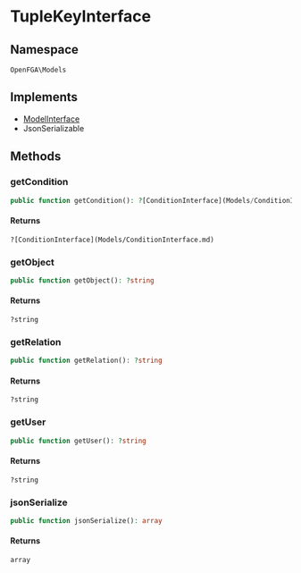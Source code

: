 # TupleKeyInterface


## Namespace
`OpenFGA\Models`

## Implements
* [ModelInterface](Models/ModelInterface.md)
* JsonSerializable



## Methods
### getCondition


```php
public function getCondition(): ?[ConditionInterface](Models/ConditionInterface.md)
```



#### Returns
`?[ConditionInterface](Models/ConditionInterface.md)`

### getObject


```php
public function getObject(): ?string
```



#### Returns
`?string`

### getRelation


```php
public function getRelation(): ?string
```



#### Returns
`?string`

### getUser


```php
public function getUser(): ?string
```



#### Returns
`?string`

### jsonSerialize


```php
public function jsonSerialize(): array
```



#### Returns
`array`

